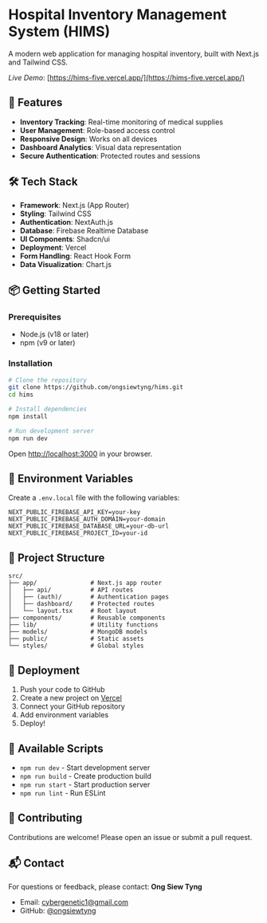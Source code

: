 # Hospital Inventory Management System (HIMS)
A modern web application for managing hospital inventory, built with Next.js and Tailwind CSS.

*Live Demo*: [https://hims-five.vercel.app/](https://hims-five.vercel.app/)

## 🚀 Features

- **Inventory Tracking**: Real-time monitoring of medical supplies
- **User Management**: Role-based access control
- **Responsive Design**: Works on all devices
- **Dashboard Analytics**: Visual data representation
- **Secure Authentication**: Protected routes and sessions

## 🛠️ Tech Stack

- **Framework**: Next.js (App Router)
- **Styling**: Tailwind CSS
- **Authentication**: NextAuth.js
- **Database**: Firebase Realtime Database
- **UI Components**: Shadcn/ui
- **Deployment**: Vercel
- **Form Handling**: React Hook Form
- **Data Visualization**: Chart.js

## 📦 Getting Started

### Prerequisites
- Node.js (v18 or later)
- npm (v9 or later)

### Installation
```bash
# Clone the repository
git clone https://github.com/ongsiewtyng/hims.git
cd hims

# Install dependencies
npm install

# Run development server
npm run dev
```

Open [http://localhost:3000](http://localhost:3000) in your browser.

## 🔧 Environment Variables

Create a `.env.local` file with the following variables:

```env
NEXT_PUBLIC_FIREBASE_API_KEY=your-key
NEXT_PUBLIC_FIREBASE_AUTH_DOMAIN=your-domain
NEXT_PUBLIC_FIREBASE_DATABASE_URL=your-db-url
NEXT_PUBLIC_FIREBASE_PROJECT_ID=your-id
```

## 📂 Project Structure

```
src/
├── app/               # Next.js app router
│   ├── api/           # API routes
│   ├── (auth)/        # Authentication pages
│   ├── dashboard/     # Protected routes
│   └── layout.tsx     # Root layout
├── components/        # Reusable components
├── lib/               # Utility functions
├── models/            # MongoDB models
├── public/            # Static assets
└── styles/            # Global styles
```

## 🚀 Deployment

1. Push your code to GitHub
2. Create a new project on [Vercel](https://vercel.com/)
3. Connect your GitHub repository
4. Add environment variables
5. Deploy!

## 📝 Available Scripts

- `npm run dev` - Start development server
- `npm run build` - Create production build
- `npm run start` - Start production server
- `npm run lint` - Run ESLint

## 🤝 Contributing

Contributions are welcome! Please open an issue or submit a pull request.

## 📬 Contact

For questions or feedback, please contact:
**Ong Siew Tyng**
- Email: cybergenetic1@gmail.com
- GitHub: [@ongsiewtyng](https://github.com/ongsiewtyng)
